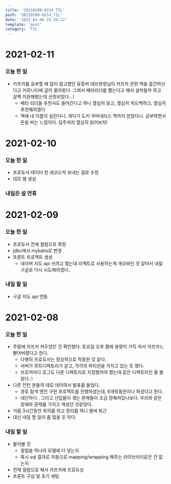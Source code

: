 ```yaml
---
title: '20210208-0214 TIL'
path: '20210208-0214_TIL'
date: '2021-02-08 21:38:12'
template: 'post'
category: 'TIL'
---
```


# 2021-02-11
### 오늘 한 일
* 카프카를 공부할 때 많이 참고했던 유튜버 데브원영님이 카프카 관련 책을 출간하신다고 커뮤니티에 글이 올라왔다. 그래서 베타리더를 뽑는다고 해서 설마될까 하고 살짝 지원해봤는데 선정되었다...!
    * 베타 리더들 추천사도 들어간다고 하니 열심히 읽고, 열심히 피드백하고, 열심히 추천해야겠다
    * 책에 내 이름이 실린다니. 게다가 도커 쿠버네티스 책까지 얻었다니. 공부하면서 돈을 버는 느낌이다. 담주까지 열심히 읽어보자!


# 2021-02-10
### 오늘 한 일
* 프로듀서 데이터 한 레코드씩 보내는 걸로 수정
* 데모 웹 생성

### 내일은 설 연휴

# 2021-02-09
### 오늘 한 일
* 프로듀서 전체 컬럼으로 확장
* jdbc에서 mybatis로 변경
* 프론트 프로젝트 생성
    * 네이버 지도 api 쓰려고 했는데 리액트로 사용하는게 개오바인 것 같아서 내일 구글로 다시 시도해야겠다..

### 내일 할 일
* 구글 지도 api 연동

# 2021-02-08
### 오늘 한 일
* 주말에 카프카 켜두었던 것 확인했다. 토요일 오후 쯤에 용량이 가득 차서 카프카느 뻗어버렸다고 한다.
    * 다행히 프로듀서는 정상적으로 작동한 것 같다.
    * 서버가 루트디렉토리가 같고, 각각의 파티션을 가지고 있는 듯 했다.
    * 브로커마다 로그도 다른 디렉토리로 지정했어야 했는데 같은 디렉토리인 줄 몰랐다..!
* 다른 인턴 분들의 데모 데이여서 발표를 들었다.
    * 경로 탐색 엔진 구현 프로젝트를 진행하셨는데, 6개워동안이나 하셨다고 한다.
    * 대단하다.. 그리고 신입들이 겪는 문제들이 조금 정해져있나보다. 우리와 같은 장애와 문제를 가지고 계셨던 것같았다.
* 거즘 3시간동안 회의를 하고 정리를 하니 벌써 퇴근
* 대신 내일 할 일이 좀 많을 듯 하다.


### 내일 할 일
* 물어볼 것
    * 컬럼을 하나의 모델에 다 넣는지
    * 혹시 sql 결과로 자동으로 mapping/wrapping 해주는 라이브러리같은 건 없는지
* 전체 컬럼으로 해서 카프카에 프로듀싱
* 프론트 구상 및 초기 세팅



